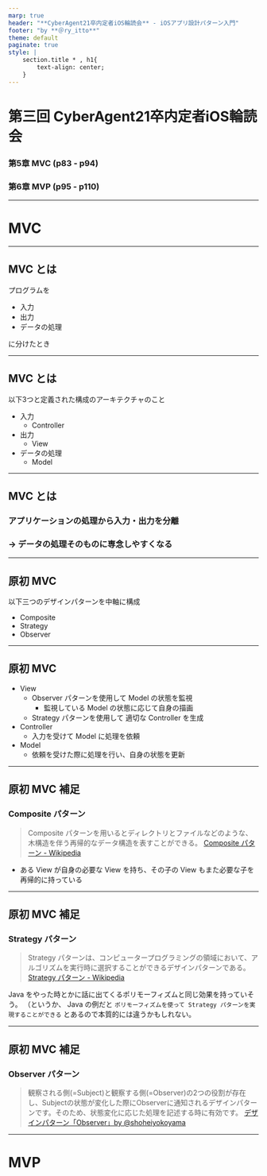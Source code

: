 ```yaml
---
marp: true
header: "**CyberAgent21卒内定者iOS輪読会** - iOSアプリ設計パターン入門"
footer: "by **＠ry_itto**"
theme: default
paginate: true
style: |
    section.title * , h1{
        text-align: center;
    }
---
```



 # 第三回 CyberAgent21卒内定者iOS輪読会

 ### 第5章 MVC (p83 - p94)
 ### 第6章 MVP (p95 - p110)

 ---

# MVC

---

## MVC とは

プログラムを

- 入力
- 出力
- データの処理

に分けたとき

---

## MVC とは

以下3つと定義された構成のアーキテクチャのこと

- 入力
    - Controller
- 出力
    - View
- データの処理
    - Model

---

## MVC とは

### アプリケーションの処理から入力・出力を分離
### -> データの処理そのものに専念しやすくなる

---

## 原初 MVC

以下三つのデザインパターンを中軸に構成

- Composite
- Strategy
- Observer

---

## 原初 MVC

- View
    - Observer パターンを使用して Model の状態を監視
        - 監視している Model の状態に応じて自身の描画
    - Strategy パターンを使用して 適切な Controller を生成
- Controller
    - 入力を受けて Model に処理を依頼
- Model
    - 依頼を受けた際に処理を行い、自身の状態を更新

---

## 原初 MVC 補足

### Composite パターン
> Composite パターンを用いるとディレクトリとファイルなどのような、木構造を伴う再帰的なデータ構造を表すことができる。
> [Composite パターン - Wikipedia](https://ja.wikipedia.org/wiki/Composite_%E3%83%91%E3%82%BF%E3%83%BC%E3%83%B3)

- ある View が自身の必要な View を持ち、その子の View もまた必要な子を再帰的に持っている

---

## 原初 MVC 補足
### Strategy パターン
> Strategy パターンは、コンピュータープログラミングの領域において、アルゴリズムを実行時に選択することができるデザインパターンである。
> [Strategy パターン - Wikipedia](https://ja.wikipedia.org/wiki/Strategy_%E3%83%91%E3%82%BF%E3%83%BC%E3%83%B3)

Java をやった時とかに話に出てくるポリモーフィズムと同じ効果を持っていそう。
（というか、 Java の例だと `ポリモーフィズムを使って Strategy パターンを実現することができる` とあるので本質的には違うかもしれない。

---

## 原初 MVC 補足
### Observer パターン
> 観察される側(=Subject)と観察する側(=Observer)の2つの役割が存在し、Subjectの状態が変化した際にObserverに通知されるデザインパターンです。そのため、状態変化に応じた処理を記述する時に有効です。
> [デザインパターン「Observer」by @shoheiyokoyama](https://qiita.com/shoheiyokoyama/items/d4b844ed29f84a80795b)
---

# MVP